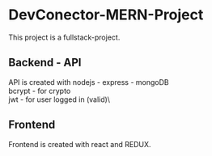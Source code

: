 # DevConector-MERN-Project

This project is a fullstack-project.

## Backend - API

API is created with nodejs - express - mongoDB\
bcrypt - for crypto\
jwt - for user logged in (valid)\


## Frontend

Frontend is created with react and REDUX.
